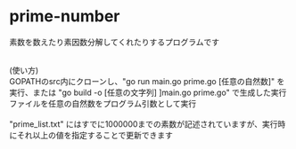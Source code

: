 # prime-number
素数を数えたり素因数分解してくれたりするプログラムです

<br>(使い方)
<br>
GOPATHのsrc内にクローンし、"go run main.go prime.go [任意の自然数]" を実行、または "go build -o [任意の文字列] ]main.go prime.go" で生成した実行ファイルを任意の自然数をプログラム引数として実行
<br><br>
"prime_list.txt" にはすでに1000000までの素数が記述されていますが、実行時にそれ以上の値を指定することで更新できます